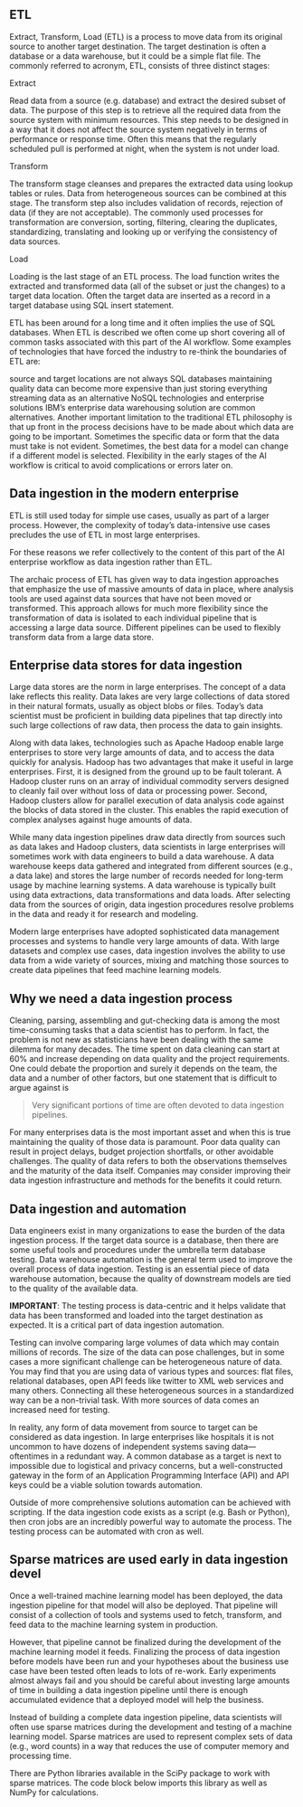 ## ETL

Extract, Transform, Load (ETL) is a process to move data from its original source to another target destination. The target destination is often a database or a data warehouse, but it could be a simple flat file. The commonly referred to acronym, ETL, consists of three distinct stages:

Extract

Read data from a source (e.g. database) and extract the desired subset of data. The purpose of this step is to retrieve all the required data from the source system with minimum resources. This step needs to be designed in a way that it does not affect the source system negatively in terms of performance or response time. Often this means that the regularly scheduled pull is performed at night, when the system is not under load.

Transform

The transform stage cleanses and prepares the extracted data using lookup tables or rules. Data from heterogeneous sources can be combined at this stage. The transform step also includes validation of records, rejection of data (if they are not acceptable). The commonly used processes for transformation are conversion, sorting, filtering, clearing the duplicates, standardizing, translating and looking up or verifying the consistency of data sources.

Load

Loading is the last stage of an ETL process. The load function writes the extracted and transformed data (all of the subset or just the changes) to a target data location. Often the target data are inserted as a record in a target database using SQL insert statement.

ETL has been around for a long time and it often implies the use of SQL databases. When ETL is described we often come up short covering all of common tasks associated with this part of the AI workflow. Some examples of technologies that have forced the industry to re-think the boundaries of ETL are:

source and target locations are not always SQL databases
maintaining quality data can become more expensive than just storing everything
streaming data as an alternative
NoSQL technologies and enterprise solutions IBM’s enterprise data warehousing solution are common alternatives.
Another important limitation to the traditional ETL philosophy is that up front in the process decisions have to be made about which data are going to be important. Sometimes the specific data or form that the data must take is not evident. Sometimes, the best data for a model can change if a different model is selected. Flexibility in the early stages of the AI workflow is critical to avoid complications or errors later on.


## Data ingestion in the modern enterprise

ETL is still used today for simple use cases, usually as part of a larger process. However, the complexity of today’s data-intensive use cases precludes the use of ETL in most large enterprises.

For these reasons we refer collectively to the content of this part of the AI enterprise workflow as data ingestion rather than ETL.

The archaic process of ETL has given way to data ingestion approaches that emphasize the use of massive amounts of data in place, where analysis tools are used against data sources that have not been moved or transformed. This approach allows for much more flexibility since the transformation of data is isolated to each individual pipeline that is accessing a large data source. Different pipelines can be used to flexibly transform data from a large data store.




## Enterprise data stores for data ingestion

Large data stores are the norm in large enterprises. The concept of a data lake reflects this reality. Data lakes are very large collections of data stored in their natural formats, usually as object blobs or files. Today’s data scientist must be proficient in building data pipelines that tap directly into such large collections of raw data, then process the data to gain insights.

Along with data lakes, technologies such as Apache Hadoop enable large enterprises to store very large amounts of data, and to access the data quickly for analysis. Hadoop has two advantages that make it useful in large enterprises. First, it is designed from the ground up to be fault tolerant. A Hadoop cluster runs on an array of individual commodity servers designed to cleanly fail over without loss of data or processing power. Second, Hadoop clusters allow for parallel execution of data analysis code against the blocks of data stored in the cluster. This enables the rapid execution of complex analyses against huge amounts of data.

While many data ingestion pipelines draw data directly from sources such as data lakes and Hadoop clusters, data scientists in large enterprises will sometimes work with data engineers to build a data warehouse. A data warehouse keeps data gathered and integrated from different sources (e.g., a data lake) and stores the large number of records needed for long-term usage by machine learning systems. A data warehouse is typically built using data extractions, data transformations and data loads. After selecting data from the sources of origin, data ingestion procedures resolve problems in the data and ready it for research and modeling.

Modern large enterprises have adopted sophisticated data management processes and systems to handle very large amounts of data. With large datasets and complex use cases, data ingestion involves the ability to use data from a wide variety of sources, mixing and matching those sources to create data pipelines that feed machine learning models.


## Why we need a data ingestion process

Cleaning, parsing, assembling and gut-checking data is among the most time-consuming tasks that a data scientist has to perform. In fact, the problem is not new as statisticians have been dealing with the same dilemma for many decades. The time spent on data cleaning can start at 60% and increase depending on data quality and the project requirements. One could debate the proportion and surely it depends on the team, the data and a number of other factors, but one statement that is difficult to argue against is

> Very significant portions of time are often devoted to data ingestion pipelines.

For many enterprises data is the most important asset and when this is true maintaining the quality of those data is paramount. Poor data quality can result in project delays, budget projection shortfalls, or other avoidable challenges. The quality of data refers to both the observations themselves and the maturity of the data itself. Companies may consider improving their data ingestion infrastructure and methods for the benefits it could return.



## Data ingestion and automation

Data engineers exist in many organizations to ease the burden of the data ingestion process. If the target data source is a database, then there are some useful tools and procedures under the umbrella term database testing. Data warehouse automation is the general term used to improve the overall process of data ingestion. Testing is an essential piece of data warehouse automation, because the quality of downstream models are tied to the quality of the available data.

**IMPORTANT**: The testing process is data-centric and it helps validate that data has been transformed and loaded into the target destination as expected. It is a critical part of data ingestion automation.

Testing can involve comparing large volumes of data which may contain millions of records. The size of the data can pose challenges, but in some cases a more significant challenge can be heterogeneous nature of data. You may find that you are using data of various types and sources: flat files, relational databases, open API feeds like twitter to XML web services and many others. Connecting all these heterogeneous sources in a standardized way can be a non-trivial task. With more sources of data comes an increased need for testing.

In reality, any form of data movement from source to target can be considered as data ingestion. In large enterprises like hospitals it is not uncommon to have dozens of independent systems saving data—oftentimes in a redundant way. A common database as a target is next to impossible due to logistical and privacy concerns, but a well-constructed gateway in the form of an Application Programming Interface (API) and API keys could be a viable solution towards automation.

Outside of more comprehensive solutions automation can be achieved with scripting. If the data ingestion code exists as a script (e.g. Bash or Python), then cron jobs are an incredibly powerful way to automate the process. The testing process can be automated with cron as well.





## Sparse matrices are used early in data ingestion devel

Once a well-trained machine learning model has been deployed, the data ingestion pipeline for that model will also be deployed. That pipeline will consist of a collection of tools and systems used to fetch, transform, and feed data to the machine learning system in production.

However, that pipeline cannot be finalized during the development of the machine learning model it feeds. Finalizing the process of data ingestion before models have been run and your hypotheses about the business use case have been tested often leads to lots of re-work. Early experiments almost always fail and you should be careful about investing large amounts of time in building a data ingestion pipeline until there is enough accumulated evidence that a deployed model will help the business.

Instead of building a complete data ingestion pipeline, data scientists will often use sparse matrices during the development and testing of a machine learning model. Sparse matrices are used to represent complex sets of data (e.g., word counts) in a way that reduces the use of computer memory and processing time.

There are Python libraries available in the SciPy package to work with sparse matrices. The code block below imports this library as well as NumPy for calculations.